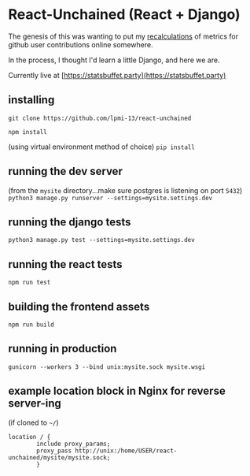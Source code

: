 # React-Unchained (React + Django)

The genesis of this was wanting to put my
[recalculations](https://github.com/lpmi-13/githubuserstats)
of metrics for github user contributions online somewhere.

In the process, I thought I'd learn a little Django, and here
we are.

Currently live at [https://statsbuffet.party](https://statsbuffet.party)

## installing
`git clone https://github.com/lpmi-13/react-unchained`

`npm install`

(using virtual environment method of choice)
`pip install`

## running the dev server
(from the `mysite` directory...make sure postgres is listening on
port `5432`)
`python3 manage.py runserver --settings=mysite.settings.dev`

## running the django tests
`python3 manage.py test --settings=mysite.settings.dev`

## running the react tests
`npm run test`

## building the frontend assets
`npm run build`

## running in production
`gunicorn --workers 3 --bind unix:mysite.sock mysite.wsgi`

## example location block in Nginx for reverse server-ing
(if cloned to `~/`)
```
location / {
        include proxy_params;
        proxy_pass http://unix:/home/USER/react-unchained/mysite/mysite.sock;
        }
```
